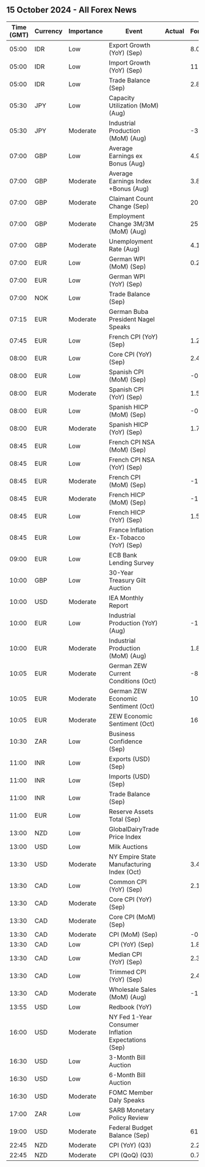 ## 15 October 2024 - All Forex News

| Time (GMT) | Currency | Importance | Event | Actual | Forecast | Previous |
|------|----------|------------|-------|--------|----------|----------|
| 05:00 | IDR | Low | Export Growth (YoY) (Sep) |  | 8.00% | 7.13% |
| 05:00 | IDR | Low | Import Growth (YoY) (Sep) |  | 11.80% | 9.46% |
| 05:00 | IDR | Low | Trade Balance (Sep) |  | 2.83B | 2.89B |
| 05:30 | JPY | Low | Capacity Utilization (MoM) (Aug) |  |  | 2.5% |
| 05:30 | JPY | Moderate | Industrial Production (MoM) (Aug) |  | -3.3% | -3.3% |
| 07:00 | GBP | Low | Average Earnings ex Bonus (Aug) |  | 4.9% | 5.1% |
| 07:00 | GBP | Moderate | Average Earnings Index +Bonus (Aug) |  | 3.8% | 4.0% |
| 07:00 | GBP | Moderate | Claimant Count Change (Sep) |  | 20.2K | 23.7K |
| 07:00 | GBP | Moderate | Employment Change 3M/3M (MoM) (Aug) |  | 250K | 265K |
| 07:00 | GBP | Moderate | Unemployment Rate (Aug) |  | 4.1% | 4.1% |
| 07:00 | EUR | Low | German WPI (MoM) (Sep) |  | 0.2% | -0.8% |
| 07:00 | EUR | Low | German WPI (YoY) (Sep) |  |  | -1.1% |
| 07:00 | NOK | Low | Trade Balance (Sep) |  |  | 66.0B |
| 07:15 | EUR | Moderate | German Buba President Nagel Speaks |  |  |  |
| 07:45 | EUR | Low | French CPI (YoY) (Sep) |  | 1.2% | 1.8% |
| 08:00 | EUR | Low | Core CPI (YoY) (Sep) |  | 2.4% | 2.7% |
| 08:00 | EUR | Low | Spanish CPI (MoM) (Sep) |  | -0.6% | -0.6% |
| 08:00 | EUR | Moderate | Spanish CPI (YoY) (Sep) |  | 1.5% | 1.5% |
| 08:00 | EUR | Low | Spanish HICP (MoM) (Sep) |  | -0.1% | -0.1% |
| 08:00 | EUR | Moderate | Spanish HICP (YoY) (Sep) |  | 1.7% | 1.7% |
| 08:45 | EUR | Low | French CPI NSA (MoM) (Sep) |  |  | -1.20% |
| 08:45 | EUR | Low | French CPI NSA (YoY) (Sep) |  |  | 1.20% |
| 08:45 | EUR | Moderate | French CPI (MoM) (Sep) |  | -1.2% | 0.5% |
| 08:45 | EUR | Moderate | French HICP (MoM) (Sep) |  | -1.2% | 1.2% |
| 08:45 | EUR | Low | French HICP (YoY) (Sep) |  | 1.5% | 1.5% |
| 08:45 | EUR | Low | France Inflation Ex-Tobacco (YoY) (Sep) |  |  | 1.70% |
| 09:00 | EUR | Low | ECB Bank Lending Survey |  |  |  |
| 10:00 | GBP | Low | 30-Year Treasury Gilt Auction |  |  | 4.329% |
| 10:00 | USD | Moderate | IEA Monthly Report |  |  |  |
| 10:00 | EUR | Low | Industrial Production (YoY) (Aug) |  | -1.2% | -2.2% |
| 10:00 | EUR | Moderate | Industrial Production (MoM) (Aug) |  | 1.8% | -0.3% |
| 10:05 | EUR | Moderate | German ZEW Current Conditions (Oct) |  | -84.5 | -84.5 |
| 10:05 | EUR | Moderate | German ZEW Economic Sentiment (Oct) |  | 10.2 | 3.6 |
| 10:05 | EUR | Moderate | ZEW Economic Sentiment (Oct) |  | 16.9 | 9.3 |
| 10:30 | ZAR | Low | Business Confidence (Sep) |  |  | 109.1 |
| 11:00 | INR | Low | Exports (USD) (Sep) |  |  | 34.71B |
| 11:00 | INR | Low | Imports (USD) (Sep) |  |  | 64.36B |
| 11:00 | INR | Low | Trade Balance (Sep) |  |  | -29.65B |
| 11:00 | EUR | Low | Reserve Assets Total (Sep) |  |  | 1,288.39B |
| 13:00 | NZD | Low | GlobalDairyTrade Price Index |  |  | 1.2% |
| 13:00 | USD | Low | Milk Auctions |  |  | 3,851.0 |
| 13:30 | USD | Moderate | NY Empire State Manufacturing Index (Oct) |  | 3.40 | 11.50 |
| 13:30 | CAD | Low | Common CPI (YoY) (Sep) |  | 2.1% | 2.0% |
| 13:30 | CAD | Moderate | Core CPI (YoY) (Sep) |  |  | 1.5% |
| 13:30 | CAD | Moderate | Core CPI (MoM) (Sep) |  |  | -0.1% |
| 13:30 | CAD | Moderate | CPI (MoM) (Sep) |  | -0.2% | -0.2% |
| 13:30 | CAD | Low | CPI (YoY) (Sep) |  | 1.8% | 2.0% |
| 13:30 | CAD | Low | Median CPI (YoY) (Sep) |  | 2.3% | 2.3% |
| 13:30 | CAD | Low | Trimmed CPI (YoY) (Sep) |  | 2.4% | 2.4% |
| 13:30 | CAD | Moderate | Wholesale Sales (MoM) (Aug) |  | -1.1% | 0.4% |
| 13:55 | USD | Low | Redbook (YoY) |  |  | 5.4% |
| 16:00 | USD | Moderate | NY Fed 1-Year Consumer Inflation Expectations (Sep) |  |  | 3.0% |
| 16:30 | USD | Low | 3-Month Bill Auction |  |  | 4.550% |
| 16:30 | USD | Low | 6-Month Bill Auction |  |  | 4.305% |
| 16:30 | USD | Moderate | FOMC Member Daly Speaks |  |  |  |
| 17:00 | ZAR | Low | SARB Monetary Policy Review |  |  |  |
| 19:00 | USD | Moderate | Federal Budget Balance (Sep) |  | 61.0B | -380.0B |
| 22:45 | NZD | Moderate | CPI (YoY) (Q3) |  | 2.2% | 3.3% |
| 22:45 | NZD | Moderate | CPI (QoQ) (Q3) |  | 0.7% | 0.4% |

